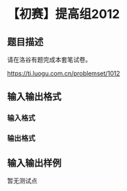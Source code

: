 # 【初赛】提高组2012

## 题目描述

请在洛谷有题完成本套笔试卷。

https://ti.luogu.com.cn/problemset/1012

## 输入输出格式

### 输入格式

### 输出格式

## 输入输出样例

暂无测试点

